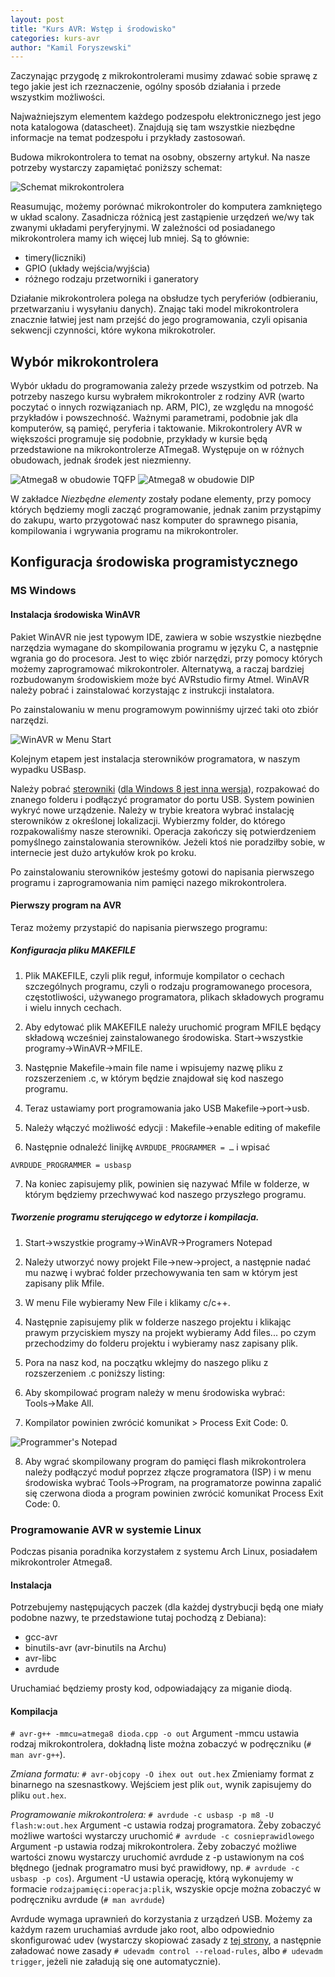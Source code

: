 ```yaml
---
layout: post
title: "Kurs AVR: Wstęp i środowisko"
categories: kurs-avr
author: "Kamil Foryszewski"
---
```

Zaczynając przygodę z mikrokontrolerami musimy zdawać sobie sprawę z tego jakie jest ich rzeznaczenie, ogólny sposób działania i przede wszystkim możliwości.

Najważniejszym elementem każdego podzespołu elektronicznego jest jego nota katalogowa (datascheet). Znajdują się tam wszystkie niezbędne informacje na temat podzespołu i przykłady zastosowań.

Budowa mikrokontrolera to temat na osobny, obszerny artykuł. Na nasze potrzeby wystarczy zapamiętać poniższy schemat:

![Schemat mikrokontrolera](/static/uc.jpg)

Reasumując, możemy porównać mikrokontroler do komputera zamkniętego w układ scalony. Zasadnicza różnicą jest zastąpienie urzędzeń we/wy tak zwanymi układami peryferyjnymi. W zależności od posiadanego mikrokontrolera mamy ich więcej lub mniej. Są to głównie:

- timery(liczniki)
- GPIO (układy wejścia/wyjścia)
- różnego rodzaju przetworniki i ganeratory

Działanie mikrokontrolera polega na obsłudze tych peryferiów (odbieraniu, przetwarzaniu i wysyłaniu danych). Znając taki model mikrokontrolera znacznie łatwiej jest nam przejść do jego programowania, czyli opisania sekwencji czynności, które wykona mikrokotroler.

## Wybór mikrokontrolera

Wybór układu do programowania zależy przede wszystkim od potrzeb. Na potrzeby naszego kursu wybrałem mikrokontroler z rodziny AVR (warto poczytać o innych rozwiązaniach np. ARM, PIC), ze względu na mnogość przykładów i powszechność. Ważnymi parametrami, podobnie jak dla komputerów, są pamięć, peryferia i taktowanie. Mikrokontrolery AVR w większości programuje się podobnie, przykłady w kursie będą przedstawione na mikrokontrolerze ATmega8. Występuje on w różnych obudowach, jednak środek jest niezmienny.

![Atmega8 w obudowie TQFP](/static/mega1.jpg)
![Atmega8 w obudowie DIP](/static/mega2.jpg)

W zakładce _Niezbędne elementy_ zostały podane elementy, przy pomocy których będziemy mogli zacząć programowanie, jednak zanim przystąpimy do zakupu, warto przygotować nasz komputer do sprawnego pisania, kompilowania i wgrywania programu na mikrokontroler.

## Konfiguracja środowiska programistycznego

### MS Windows

#### Instalacja środowiska WinAVR

Pakiet WinAVR nie jest typowym IDE, zawiera w sobie wszystkie niezbędne narzędzia wymagane do skompilowania programu w języku C, a następnie wgrania go do procesora. Jest to więc zbiór narzędzi, przy pomocy których możemy zaprogramować mikrokontroler. Alternatywą, a raczaj bardziej rozbudowanym środowiskiem może być AVRstudio firmy Atmel. WinAVR należy pobrać i zainstalować korzystając z instrukcji instalatora.

Po zainstalowaniu w menu programowym powinniśmy ujrzeć taki oto zbiór narzędzi.

![WinAVR w Menu Start](/static/winavr.jpg)

Kolejnym etapem jest instalacja sterowników programatora, w naszym wypadku USBasp.

Należy pobrać [sterowniki](http://www.fischl.de/usbasp/usbasp-windriver.2011-05-28.zip) ([dla Windows 8 jest inna wersja](http://letsmakerobots.com/node/36841)), rozpakować do znanego folderu i podłączyć programator do portu USB. System powinien wykryć nowe urządzenie. Należy w trybie kreatora wybrać instalację sterowników z określonej lokalizacji. Wybierzmy folder, do którego rozpakowaliśmy nasze sterowniki. Operacja zakończy się potwierdzeniem pomyślnego zainstalowania sterowników. Jeżeli ktoś nie poradziłby sobie, w internecie jest dużo artykułów krok po kroku.

Po zainstalowaniu sterowników jesteśmy gotowi do napisania pierwszego programu i zaprogramowania nim pamięci nazego mikrokontrolera.


#### Pierwszy program na AVR

Teraz możemy przystapić do napisania pierwszego programu:

##### Konfiguracja pliku MAKEFILE

1. Plik MAKEFILE, czyli plik reguł, informuje kompilator o cechach szczególnych programu, czyli o rodzaju programowanego procesora, częstotliwości, używanego programatora, plikach składowych programu i wielu innych cechach.

2. Aby edytować plik MAKEFILE należy uruchomić program MFILE będący składową wcześniej zainstalowanego środowiska. Start→wszystkie programy→WinAVR→MFILE.

3. Następnie Makefile→main file name i wpisujemy nazwę pliku z rozszerzeniem .c, w którym będzie znajdował się kod naszego programu.

4. Teraz ustawiamy port programowania jako USB Makefile→port→usb.

5. Należy włączyć możliwość edycji : Makefile→enable editing of makefile

6. Następnie odnaleźć linijkę `AVRDUDE_PROGRAMMER = …` i wpisać

`AVRDUDE_PROGRAMMER = usbasp`

7. Na koniec zapisujemy plik, powinien się nazywać Mfile w folderze, w którym będziemy przechwywać kod naszego przyszłego programu.

##### Tworzenie programu sterującego w edytorze i kompilacja.

1. Start→wszystkie programy→WinAVR→Programers Notepad

2. Należy utworzyć nowy projekt File→new→project, a następnie nadać mu nazwę i wybrać folder przechowywania ten sam w którym jest zapisany plik Mfile.

3. W menu File wybieramy New File i klikamy c/c++.

4. Następnie zapisujemy plik w folderze naszego projektu i klikając prawym przyciskiem myszy na projekt wybieramy Add files... po czym przechodzimy do folderu projektu i wybieramy nasz zapisany plik.

5. Pora na nasz kod, na początku wklejmy do naszego pliku z rozszerzeniem .c poniższy listing:

<script src="//gist-it.appspot.com/http://github.com/StaszicRobo/kurs-avr/raw/master/intro/1.c"></script>

6. Aby skompilować program należy w menu środowiska wybrać: Tools→Make All.

7. Kompilator powinien zwrócić komunikat > Process Exit Code: 0.

![Programmer's Notepad](/static/exit.jpg)

8. Aby wgrać skompilowany program do pamięci flash mikrokontrolera należy podłączyć moduł poprzez złącze programatora (ISP) i w menu środowiska wybrać Tools→Program, na programatorze powinna zapalić się czerwona dioda a program powinien zwrócić komunikat Process Exit Code: 0.

### Programowanie AVR w systemie Linux

Podczas pisania poradnika korzystałem z systemu Arch Linux, posiadałem mikrokontroler Atmega8.

#### Instalacja

Potrzebujemy następujących paczek (dla każdej dystrybucji będą one miały podobne nazwy, te przedstawione tutaj pochodzą z Debiana):
- gcc-avr
- binutils-avr (avr-binutils na Archu)
- avr-libc
- avrdude

Uruchamiać będziemy prosty kod, odpowiadający za miganie diodą.

<script src="//gist-it.appspot.com/http://github.com/StaszicRobo/kurs-avr/raw/master/intro/2.c"></script>

#### Kompilacja

`# avr-g++ -mmcu=atmega8 dioda.cpp -o out`
Argument -mmcu ustawia rodzaj mikrokontrolera, dokładną liste można zobaczyć w podręczniku (`# man avr-g++`).

*Zmiana formatu:*
`# avr-objcopy -O ihex out out.hex`
Zmieniamy format z binarnego na szesnastkowy. Wejściem jest plik `out`, wynik zapisujemy do pliku `out.hex`.

*Programowanie mikrokontrolera:*
`# avrdude -c usbasp -p m8 -U flash:w:out.hex`
Argument -c ustawia rodzaj programatora. Żeby zobaczyć możliwe wartości wystarczy uruchomić `# avrdude -c cosnieprawidlowego`
Argument -p ustawia rodzaj mikrokontrolera. Żeby zobaczyć możliwe wartości znowu wystarczy uruchomić avrdude z -p ustawionym na coś błędnego (jednak programatro musi być prawidłowy, np. `# avrdude -c usbasp -p cos`).
Argument -U ustawia operację, którą wykonujemy w formacie `rodzajpamięci:operacja:plik`, wszyskie opcje można zobaczyć w podręczniku avrdude (`# man avrdude`)

Avrdude wymaga uprawnień do korzystania z urządzeń USB. Możemy za każdym razem uruchamiaś avrdude jako root, albo odpowiednio skonfigurować udev (wystarczy skopiować zasady z [tej strony](https://wiki.archlinux.org/index.php/Udev#Accessing_firmware_programmers_and_USB_virtual_comm_devices), a następnie załadować nowe zasady `# udevadm control --reload-rules`, albo `# udevadm trigger`, jeżeli nie załadują się one automatycznie).

